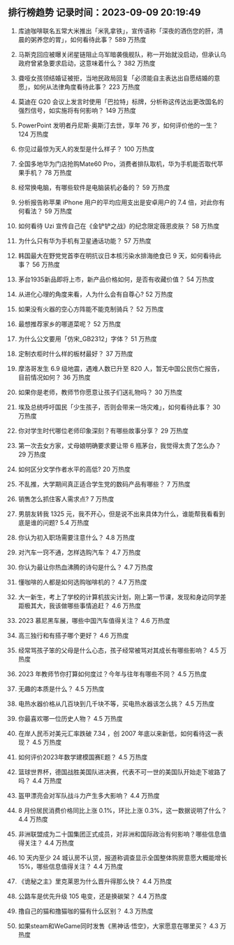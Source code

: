 
## 排行榜趋势 记录时间：2023-09-09 20:19:49
  
  1. 库迪咖啡联名五常大米推出「米乳拿铁」，宣传语称「深夜的酒伤您的肝，清晨的粥养您的胃」，如何看待此事？ 589 万热度
    
  2. 马斯克回应被曝关闭星链阻止乌军暗袭俄舰队，称一开始就没启动，但承认乌政府曾紧急要求启动，这意味着什么？ 382 万热度
    
  3. 聋哑女孩领结婚证被拒，当地民政局回复「必须能自主表达出自愿结婚的意愿」，如何从法律角度看待此事？ 223 万热度
    
  4. 莫迪在 G20 会议上发言时使用「巴拉特」标牌，分析称这传达出更改国名的强烈信号，如实施将有何影响？ 149 万热度
    
  5. PowerPoint 发明者丹尼斯·奥斯汀去世，享年 76 岁，如何评价他的一生？ 124 万热度
    
  6. 你见过最惊为天人的发型是什么样子？ 100 万热度
    
  7. 全国多地华为门店抢购Mate60 Pro，消费者排队取机，华为手机能否取代苹果手机？ 78 万热度
    
  8. 经常换电脑，有哪些软件是电脑装机必备的？ 59 万热度
    
  9. 分析报告称苹果 iPhone 用户的平均应用支出是安卓用户的 7.4 倍，对此你有何看法？ 59 万热度
    
  10. 如何看待 Uzi 宣传自己在《金铲铲之战》的纪念限定薇恩皮肤？ 58 万热度
    
  11. 为什么只有华为手机有卫星通话功能？ 57 万热度
    
  12. 韩国最大在野党党首李在明抗议日本核污染水排海绝食已 9 天，如何看待此事？ 56 万热度
    
  13. 茅台1935新品即将上市，新产品价格如何，是否有收藏价值？ 54 万热度
    
  14. 从进化心理的角度来看，人为什么会有自尊心? 52 万热度
    
  15. 如果没有火器的空心方阵能不能克制骑兵？ 52 万热度
    
  16. 最想推荐家乡的哪道菜呢？ 52 万热度
    
  17. 为什么公文要用「仿宋_GB2312」字体？ 51 万热度
    
  18. 定制衣柜时什么样的板材最好？ 37 万热度
    
  19. 摩洛哥发生 6.9 级地震，遇难人数已升至 820 人，暂无中国公民伤亡报告，目前情况如何？ 36 万热度
    
  20. 如果你是老师，教师节你愿意让孩子们送礼物吗？ 30 万热度
    
  21. 埃及总统呼吁国民「少生孩子，否则会带来一场灾难」，如何看待此事？ 30 万热度
    
  22. 你对学生时代哪位老师印象深刻？有哪些故事分享？ 29 万热度
    
  23. 第一次去女方家，丈母娘明确要求要让带 6 瓶茅台，我觉得太贵了怎么办？ 29 万热度
    
  24. 如何区分文学作者水平的高低? 20 万热度
    
  25. 不乱推，大学期间真正适合学生党的数码产品有哪些？ 7 万热度
    
  26. 销售怎么抓住客人需求点? 7 万热度
    
  27. 男朋友转我 1325 元，我不开心，但是说不出来具体为什么，谁能帮我看看到底是谁的问题? 5.4 万热度
    
  28. 你认为初入职场需要注意什么？ 4.8 万热度
    
  29. 对汽车一窍不通，怎样选购汽车？ 4.7 万热度
    
  30. 你认为最让你热血沸腾的诗句是什么？ 4.7 万热度
    
  31. 懂咖啡的人都是如何选购咖啡机的？ 4.7 万热度
    
  32. 大一新生，考上了学校的计算机拔尖计划，刚上第一节课，发现和身边同学差距极其大，我该做哪些事情追赶？ 4.6 万热度
    
  33. 2023 慕尼黑车展，哪些中国汽车值得关注？ 4.6 万热度
    
  34. 高三独行和有搭子哪个更好？ 4.6 万热度
    
  35. 经常骂孩子笨的父母是什么心态，孩子经常被骂对其成长有哪些影响？ 4.5 万热度
    
  36. 2023 年教师节你打算如何度过？今年与往年有哪些不同？ 4.5 万热度
    
  37. 无趣的本质是什么？ 4.5 万热度
    
  38. 电热水器价格从几百块到几千块不等，买电热水器该怎么挑？ 4.5 万热度
    
  39. 你最喜欢哪一位历史人物？ 4.5 万热度
    
  40. 在岸人民币对美元汇率跌破 7.34 ，创 2007 年底以来新低，如何看待这一表现？ 4.5 万热度
    
  41. 如何评价2023年数学建模国赛E题？ 4.5 万热度
    
  42. 篮球世界杯，德国战胜美国队进决赛，代表不可一世的美国队开始走下坡路了吗？ 4.4 万热度
    
  43. 盔甲漂亮会对军队战斗力产生多大影响？ 4.4 万热度
    
  44. 8 月份居民消费价格同比上涨 0.1%，环比上涨 0.3%，这一数据说明了什么？ 4.4 万热度
    
  45. 非洲联盟成为二十国集团正式成员，对非洲和国际政治有何影响？哪些信息值得关注？ 4.4 万热度
    
  46. 10 天内至少 24 城认房不认贷，报道称调查显示全国整体购房意愿大概能增长15%，哪些信息值得关注？ 4.4 万热度
    
  47. 《诡秘之主》里克莱恩为什么晋升得那么快？ 4.4 万热度
    
  48. 公路车是优先升级 105 电变，还是换碳架？ 4.4 万热度
    
  49. 撸自己的猫和撸猫咖的猫有什么区别？ 4.3 万热度
    
  50. 如果steam和WeGame同时发售《黑神话·悟空》，大家愿意在哪里买？ 4.3 万热度
    